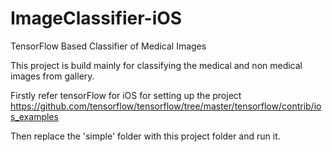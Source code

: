 # ImageClassifier-iOS
TensorFlow Based Classifier of Medical Images

This project is build mainly for classifying the medical and non medical images from gallery.

Firstly refer tensorFlow for iOS for setting up the project https://github.com/tensorflow/tensorflow/tree/master/tensorflow/contrib/ios_examples

Then replace the 'simple' folder with this project folder and run it.
